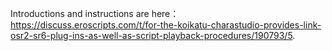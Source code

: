 Introductions and instructions are here：https://discuss.eroscripts.com/t/for-the-koikatu-charastudio-provides-link-osr2-sr6-plug-ins-as-well-as-script-playback-procedures/190793/5.
